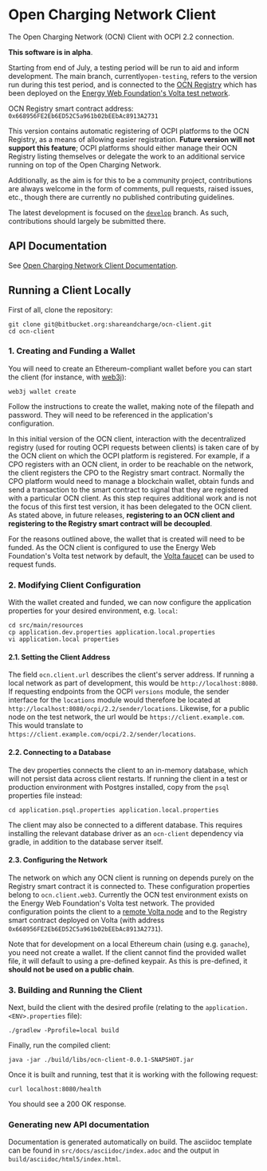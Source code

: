 # Open Charging Network Client

The Open Charging Network (OCN) Client with OCPI 2.2 connection. 

**This software is in alpha**. 

Starting from end of July, a testing period will be run to aid and inform development.
The main branch, currently`open-testing`, refers to the version run during this test period, 
and is connected to the [OCN Registry](https://bitbucket.org/shareandcharge/ocn-registry/src/master/) which has been deployed on the [Energy Web
Foundation's Volta test network](https://energyweb.atlassian.net/wiki/spaces/EWF/pages/702677023/Chain+Volta+Test+Network).

OCN Registry smart contract address: `0x668956FE2Eb6ED52C5a961b02bEEbAc8913A2731`

This version contains automatic registering of OCPI platforms to the OCN Registry, as a means
of allowing easier registration. **Future version will not support this feature**; OCPI platforms
should either manage their OCN Registry listing themselves or delegate the work to an additional
service running on top of the Open Charging Network.

Additionally, as the aim is for this to be a community project, contributions are always welcome in the 
form of comments, pull requests, raised issues, etc., though there are currently no published contributing
guidelines. 

The latest development is focused on the [`develop`](https://bitbucket.org/shareandcharge/ocn-client/src/develop/) branch. As such,
contributions should largely be submitted there. 



## API Documentation

See [Open Charging Network Client Documentation](https://shareandcharge.bitbucket.io).

## Running a Client Locally

First of all, clone the repository:

```
git clone git@bitbucket.org:shareandcharge/ocn-client.git
cd ocn-client
```

### 1. Creating and Funding a Wallet

You will need to create an Ethereum-compliant wallet before you can start the client 
(for instance, with [web3j](https://github.com/web3j/web3j/releases)):

```
web3j wallet create
```

Follow the instructions to create the wallet, making note of the filepath and password. They will need to be referenced
in the application's configuration.

In this initial version of the OCN client, interaction with the decentralized registry (used for routing OCPI requests
between clients) is taken care of by the OCN client on which the OCPI platform is registered. For example, if a CPO
registers with an OCN client, in order to be reachable on the network, the client registers the CPO to the Registry
smart contract. Normally the CPO platform would need to manage a blockchain wallet, obtain funds and send a 
transaction to the smart contract to signal that they are registered with a particular OCN client. As this step 
requires additional work and is not the focus of this first test version, it has been delegated to the OCN client. 
As stated above, in future releases, **registering to an OCN client and registering to the Registry smart contract will 
be decoupled**.

For the reasons outlined above, the wallet that is created will need to be funded. As the OCN client is configured
to use the Energy Web Foundation's Volta test network by default, the [Volta faucet](https://voltafaucet.energyweb.org/)
can be used to request funds.

### 2. Modifying Client Configuration

With the wallet created and funded, we can now configure the application properties for your desired environment, 
e.g. `local`:

```
cd src/main/resources
cp application.dev.properties application.local.properties
vi application.local properties
```

#### 2.1. Setting the Client Address

The field `ocn.client.url` describes the client's server address. If running a local network as part of development, 
this would be `http://localhost:8080`. If requesting endpoints from the OCPI `versions` module, the sender 
interface for the `locations` module would therefore be located at `http://localhost:8080/ocpi/2.2/sender/locations`. 
Likewise, for a public node on the test network, the url would be `https://client.example.com`. This would translate
to `https://client.example.com/ocpi/2.2/sender/locations`.

#### 2.2. Connecting to a Database

The dev properties connects the client to an in-memory database, which will not persist data across client restarts.
If running the client in a test or production environment with Postgres installed, copy from the `psql` properties file 
instead:

```
cd application.psql.properties application.local.properties
```

The client may also be connected to a different database. This requires installing the relevant database driver as 
an `ocn-client` dependency via gradle, in addition to the database server itself.

#### 2.3. Configuring the Network

The network on which any OCN client is running on depends purely on the Registry smart contract it is connected to.
These configuration properties belong to `ocn.client.web3`. Currently the OCN test environment exists on the Energy Web 
Foundation's Volta test network. The provided configuration points the client to a 
[remote Volta node](https://energyweb.atlassian.net/wiki/spaces/EWF/pages/703201459/Volta+Connecting+to+Remote+RPC) 
and to the Registry smart contract deployed on Volta (with address `0x668956FE2Eb6ED52C5a961b02bEEbAc8913A2731`).

Note that for development on a local Ethereum chain (using e.g. `ganache`), you need not create a wallet. If the 
client cannot find the provided wallet file, it will default to using a pre-defined keypair. As this is pre-defined,
it **should not be used on a public chain**.

### 3. Building and Running the Client

Next, build the client with the desired profile (relating to the `application.<ENV>.properties` file):

```
./gradlew -Pprofile=local build
```

Finally, run the compiled client:
```
java -jar ./build/libs/ocn-client-0.0.1-SNAPSHOT.jar
```

Once it is built and running, test that it is working with the following request:

```
curl localhost:8080/health
```

You should see a 200 OK response.

### Generating new API documentation

Documentation is generated automatically on build. The asciidoc template can be found in 
`src/docs/asciidoc/index.adoc` and the output in `build/asciidoc/html5/index.html`.